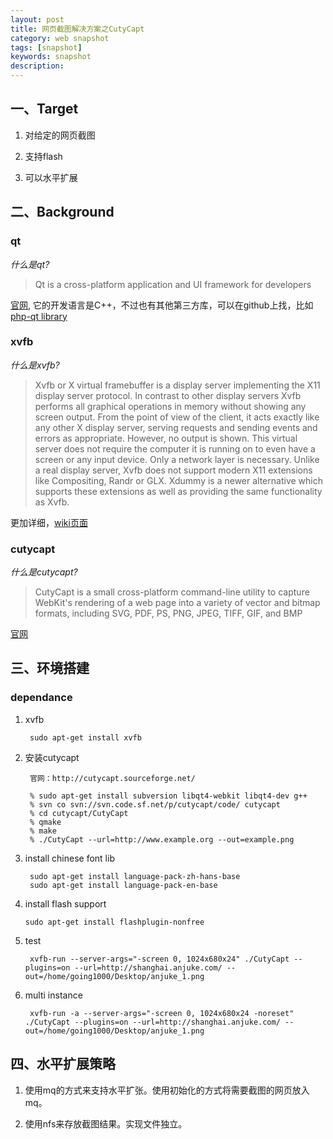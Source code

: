```yaml
---
layout: post                                   
title: 网页截图解决方案之CutyCapt         	   
category: web snapshot                                 
tags: [snapshot]
keywords: snapshot
description:
---
```


## 一、Target

1. 对给定的网页截图 

2. 支持flash

3. 可以水平扩展

## 二、Background

### qt

*什么是qt?*

> Qt is a cross-platform application and UI framework for developers

[官网](http://qt-project.org/), 它的开发语言是C++，不过也有其他第三方库，可以在github上找，比如[php-qt library](https://github.com/vjandrea/php-qt)

### xvfb

*什么是xvfb?*

> Xvfb or X virtual framebuffer is a display server implementing the X11 display server protocol. In contrast to other display servers Xvfb performs all graphical operations in memory without showing any screen output. From the point of view of the client, it acts exactly like any other X display server, serving requests and sending events and errors as appropriate. However, no output is shown. This virtual server does not require the computer it is running on to even have a screen or any input device. Only a network layer is necessary. Unlike a real display server, Xvfb does not support modern X11 extensions like Compositing, Randr or GLX. Xdummy is a newer alternative which supports these extensions as well as providing the same functionality as Xvfb.

更加详细，[wiki页面](http://en.wikipedia.org/wiki/Xvfb)

### cutycapt

*什么是cutycapt?*

> CutyCapt is a small cross-platform command-line utility to capture WebKit's rendering of a web page into a variety of vector and bitmap formats, including SVG, PDF, PS, PNG, JPEG, TIFF, GIF, and BMP

[官网](http://cutycapt.sourceforge.net/)

## 三、环境搭建

### dependance

1. xvfb

        sudo apt-get install xvfb

3. 安装cutycapt

        官网：http://cutycapt.sourceforge.net/

	    % sudo apt-get install subversion libqt4-webkit libqt4-dev g++
	    % svn co svn://svn.code.sf.net/p/cutycapt/code/ cutycapt
	    % cd cutycapt/CutyCapt
	    % qmake
	    % make
	    % ./CutyCapt --url=http://www.example.org --out=example.png

4. install chinese font lib

        sudo apt-get install language-pack-zh-hans-base
        sudo apt-get install language-pack-en-base

5.  install flash support

        sudo apt-get install flashplugin-nonfree

6. test

        xvfb-run --server-args="-screen 0, 1024x680x24" ./CutyCapt --plugins=on --url=http://shanghai.anjuke.com/ --out=/home/going1000/Desktop/anjuke_1.png


7. multi instance

        xvfb-run -a --server-args="-screen 0, 1024x680x24 -noreset" ./CutyCapt --plugins=on --url=http://shanghai.anjuke.com/ --out=/home/going1000/Desktop/anjuke_1.png

## 四、水平扩展策略

1. 使用mq的方式来支持水平扩张。使用初始化的方式将需要截图的网页放入mq。

2. 使用nfs来存放截图结果。实现文件独立。




